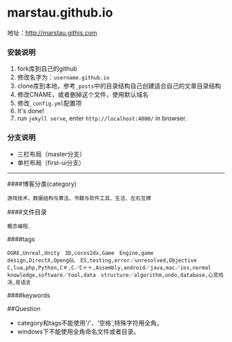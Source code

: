 marstau.github.io
=======================

地址：<http://marstau.githis.com>

### 安装说明

1. fork库到自己的github
2. 修改名字为：`username.github.io`
3. clone库到本地，参考`_posts`中的目录结构自己创建适合自己的文章目录结构
4. 修改CNAME，或者删掉这个文件，使用默认域名
5. 修改`_config.yml`配置项
6. It's done!
7. run `jekyll serve`, enter `http://localhost:4000/` in browser.

### 分支说明

- 三栏布局（master分支）
- 单栏布局（first-ui分支）

----
####博客分类(category)

```
游戏技术、数据结构与算法、书籍与软件工具、生活、左右互搏
```
####文件目录

```
概念编程、
```

####tags

```
OGRE,Unreal,Unity　3D,cocos2dx,Game　Engine,game　design,DirectX,OpengGL　ES,testing,error／unresolved,Objective　C,lua,php,Python,C＃,C／C＋＋,Assembly,android／java,mac／ios,normal　knowledge,software／tool,data　structure／algorithm,undo,database,心灵鸡汤,易语言
```

####keywords

##Question
* category和tags不能使用'/'、'空格',特殊字符用全角。
* windows下不能使用全角命名文件或者目录。